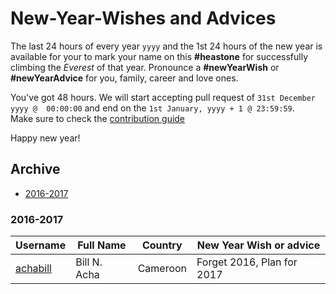 # New-Year-Wishes and Advices

The last 24 hours of every year `yyyy` and the 1st 24 hours of the new year is available for your to mark your name on this **#heastone** for successfully climbing the *Everest* of that year. Pronounce a **#newYearWish** or **#newYearAdvice** for you, family, career and love ones.

You've got 48 hours. We will start accepting pull request of `31st December yyyy @  00:00:00` and end on the `1st January, yyyy + 1 @ 23:59:59`.  
Make sure to check the [contribution guide](https://github.com/achabill/New-Year-Wishes/blob/master/contributing.md)

Happy new year!

## Archive

  - [2016-2017](#2016-2017)
  
### 2016-2017

| Username | Full Name | Country  | New Year Wish or advice
| --- | --- | --- | --- |
|[achabill](https://github.com/achabill)|Bill N. Acha|Cameroon|Forget 2016, Plan for 2017
